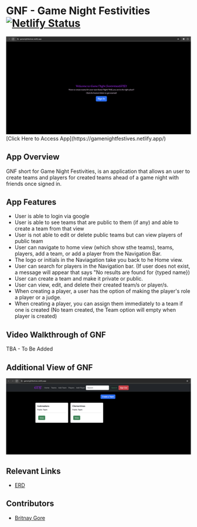 # GNF - Game Night Festivities [![Netlify Status](https://api.netlify.com/api/v1/badges/da905005-3a8b-4a7b-8ed0-1d1d8943c176/deploy-status)](https://app.netlify.com/sites/gamenightfestives/deploys)

<img width="1148" alt="Your Alt" src="images/Login-Page.png">
[Click Here to Access App](https://gamenightfestives.netlify.app/)

## App Overview
GNF short for Game Night Festivities, is an application that allows an user to create teams and players for created teams ahead of a game night with friends once signed in.

## App Features
- User is able to login via google
- User is able to see teams that are public to them (if any) and able to create a team from that view
- User is not able to edit or delete public teams but can view players of public team
- User can navigate to home view (which show sthe teams), teams, players, add a team, or add a player from the Navigation Bar.
- The logo or initials in the Naviagation take you back to he Home view.
- User can search for players in the Navigation bar. (If user does not exist, a message will appear that says "No results are found for {typed name})
- User can create a team and make it private or public.
- User can view, edit, and delete their created team/s or player/s.
- When creating a player, a user has the option of making the player's role a player or a judge.
- When creating a player, you can assign them immediately to a team if one is created (No team created, the Team option will empty when player is created)

## Video Walkthrough of GNF
TBA - To Be Added

## Additional View of GNF 
<img width="1148" alt="Your Alt" src="images/Home-Page.png">

## Relevant Links 
- [ERD](https://dbdiagram.io/d/Team-Roster-65a7372dac844320ae124ff0)

## Contributors
- [Britnay Gore](https://github.com/britnay268)
